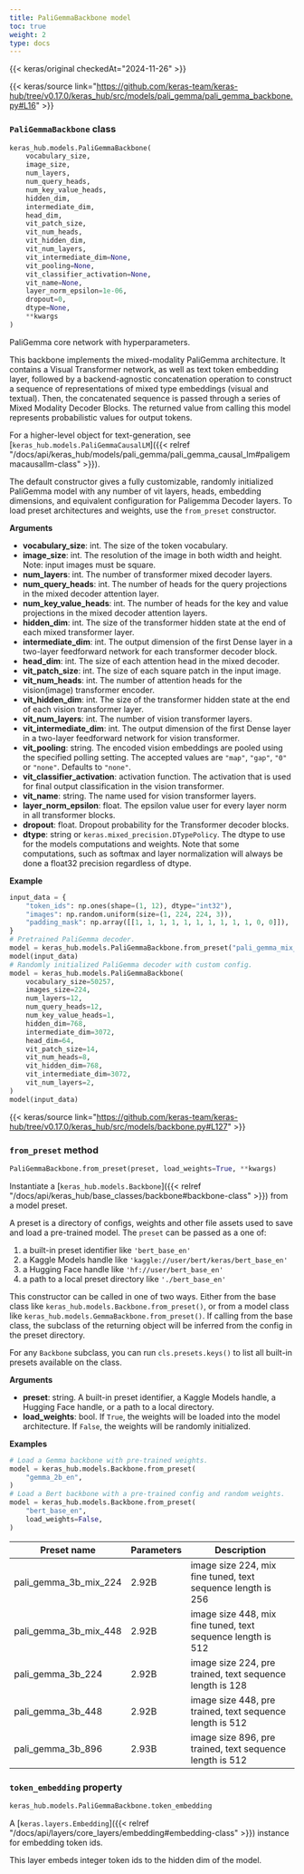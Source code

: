 ```yaml
---
title: PaliGemmaBackbone model
toc: true
weight: 2
type: docs
---
```


{{< keras/original checkedAt="2024-11-26" >}}

{{< keras/source link="https://github.com/keras-team/keras-hub/tree/v0.17.0/keras_hub/src/models/pali_gemma/pali_gemma_backbone.py#L16" >}}

### `PaliGemmaBackbone` class

```python
keras_hub.models.PaliGemmaBackbone(
    vocabulary_size,
    image_size,
    num_layers,
    num_query_heads,
    num_key_value_heads,
    hidden_dim,
    intermediate_dim,
    head_dim,
    vit_patch_size,
    vit_num_heads,
    vit_hidden_dim,
    vit_num_layers,
    vit_intermediate_dim=None,
    vit_pooling=None,
    vit_classifier_activation=None,
    vit_name=None,
    layer_norm_epsilon=1e-06,
    dropout=0,
    dtype=None,
    **kwargs
)
```

PaliGemma core network with hyperparameters.

This backbone implements the mixed-modality PaliGemma architecture. It
contains a Visual Transformer network, as well as text token embedding
layer, followed by a backend-agnostic concatenation operation to
construct a sequence of representations of mixed type embeddings (visual
and textual). Then, the concatenated sequence is passed through a series
of Mixed Modality Decoder Blocks. The returned value from calling this model
represents probabilistic values for output tokens.

For a higher-level object for text-generation,
see [`keras_hub.models.PaliGemmaCausalLM`]({{< relref "/docs/api/keras_hub/models/pali_gemma/pali_gemma_causal_lm#paligemmacausallm-class" >}}).

The default constructor gives a fully customizable, randomly initialized
PaliGemma model with any number of vit layers, heads, embedding
dimensions, and equivalent configuration for Paligemma Decoder layers. To
load preset architectures and weights, use the `from_preset` constructor.

**Arguments**

- **vocabulary_size**: int. The size of the token vocabulary.
- **image_size**: int. The resolution of the image in both width and height.
  Note: input images must be square.
- **num_layers**: int. The number of transformer mixed decoder layers.
- **num_query_heads**: int. The number of heads for the query projections in
  the mixed decoder attention layer.
- **num_key_value_heads**: int. The number of heads for the key and value
  projections in the mixed decoder attention layers.
- **hidden_dim**: int. The size of the transformer hidden state at the end
  of each mixed transformer layer.
- **intermediate_dim**: int. The output dimension of the first Dense layer in
  a two-layer feedforward network for each transformer decoder block.
- **head_dim**: int. The size of each attention head in the mixed decoder.
- **vit_patch_size**: int. The size of each square patch in the input image.
- **vit_num_heads**: int. The number of attention heads for the vision(image)
  transformer encoder.
- **vit_hidden_dim**: int. The size of the transformer hidden state at the end
  of each vision transformer layer.
- **vit_num_layers**: int. The number of vision transformer layers.
- **vit_intermediate_dim**: int. The output dimension of the first Dense layer
  in a two-layer feedforward network for vision transformer.
- **vit_pooling**: string. The encoded vision embeddings are pooled using the
  specified polling setting. The accepted values are `"map"`, `"gap"`,
  `"0"` or `"none"`. Defaults to `"none"`.
- **vit_classifier_activation**: activation function. The activation that
  is used for final output classification in the vision transformer.
- **vit_name**: string. The name used for vision transformer layers.
- **layer_norm_epsilon**: float. The epsilon value user for every layer norm
  in all transformer blocks.
- **dropout**: float. Dropout probability for the Transformer decoder blocks.
- **dtype**: string or `keras.mixed_precision.DTypePolicy`. The dtype to use
  for the models computations and weights. Note that some
  computations, such as softmax and layer normalization will always
  be done a float32 precision regardless of dtype.

**Example**

```python
input_data = {
    "token_ids": np.ones(shape=(1, 12), dtype="int32"),
    "images": np.random.uniform(size=(1, 224, 224, 3)),
    "padding_mask": np.array([[1, 1, 1, 1, 1, 1, 1, 1, 1, 1, 0, 0]]),
}
# Pretrained PaliGemma decoder.
model = keras_hub.models.PaliGemmaBackbone.from_preset("pali_gemma_mix_224")
model(input_data)
# Randomly initialized PaliGemma decoder with custom config.
model = keras_hub.models.PaliGemmaBackbone(
    vocabulary_size=50257,
    images_size=224,
    num_layers=12,
    num_query_heads=12,
    num_key_value_heads=1,
    hidden_dim=768,
    intermediate_dim=3072,
    head_dim=64,
    vit_patch_size=14,
    vit_num_heads=8,
    vit_hidden_dim=768,
    vit_intermediate_dim=3072,
    vit_num_layers=2,
)
model(input_data)
```

{{< keras/source link="https://github.com/keras-team/keras-hub/tree/v0.17.0/keras_hub/src/models/backbone.py#L127" >}}

### `from_preset` method

```python
PaliGemmaBackbone.from_preset(preset, load_weights=True, **kwargs)
```

Instantiate a [`keras_hub.models.Backbone`]({{< relref "/docs/api/keras_hub/base_classes/backbone#backbone-class" >}}) from a model preset.

A preset is a directory of configs, weights and other file assets used
to save and load a pre-trained model. The `preset` can be passed as a
one of:

1. a built-in preset identifier like `'bert_base_en'`
2. a Kaggle Models handle like `'kaggle://user/bert/keras/bert_base_en'`
3. a Hugging Face handle like `'hf://user/bert_base_en'`
4. a path to a local preset directory like `'./bert_base_en'`

This constructor can be called in one of two ways. Either from the base
class like `keras_hub.models.Backbone.from_preset()`, or from
a model class like `keras_hub.models.GemmaBackbone.from_preset()`.
If calling from the base class, the subclass of the returning object
will be inferred from the config in the preset directory.

For any `Backbone` subclass, you can run `cls.presets.keys()` to list
all built-in presets available on the class.

**Arguments**

- **preset**: string. A built-in preset identifier, a Kaggle Models
  handle, a Hugging Face handle, or a path to a local directory.
- **load_weights**: bool. If `True`, the weights will be loaded into the
  model architecture. If `False`, the weights will be randomly
  initialized.

**Examples**

```python
# Load a Gemma backbone with pre-trained weights.
model = keras_hub.models.Backbone.from_preset(
    "gemma_2b_en",
)
# Load a Bert backbone with a pre-trained config and random weights.
model = keras_hub.models.Backbone.from_preset(
    "bert_base_en",
    load_weights=False,
)
```

| Preset name           | Parameters | Description                                                 |
| --------------------- | ---------- | ----------------------------------------------------------- |
| pali_gemma_3b_mix_224 | 2.92B      | image size 224, mix fine tuned, text sequence length is 256 |
| pali_gemma_3b_mix_448 | 2.92B      | image size 448, mix fine tuned, text sequence length is 512 |
| pali_gemma_3b_224     | 2.92B      | image size 224, pre trained, text sequence length is 128    |
| pali_gemma_3b_448     | 2.92B      | image size 448, pre trained, text sequence length is 512    |
| pali_gemma_3b_896     | 2.93B      | image size 896, pre trained, text sequence length is 512    |

### `token_embedding` property

```python
keras_hub.models.PaliGemmaBackbone.token_embedding
```

A [`keras.layers.Embedding`]({{< relref "/docs/api/layers/core_layers/embedding#embedding-class" >}}) instance for embedding token ids.

This layer embeds integer token ids to the hidden dim of the model.
